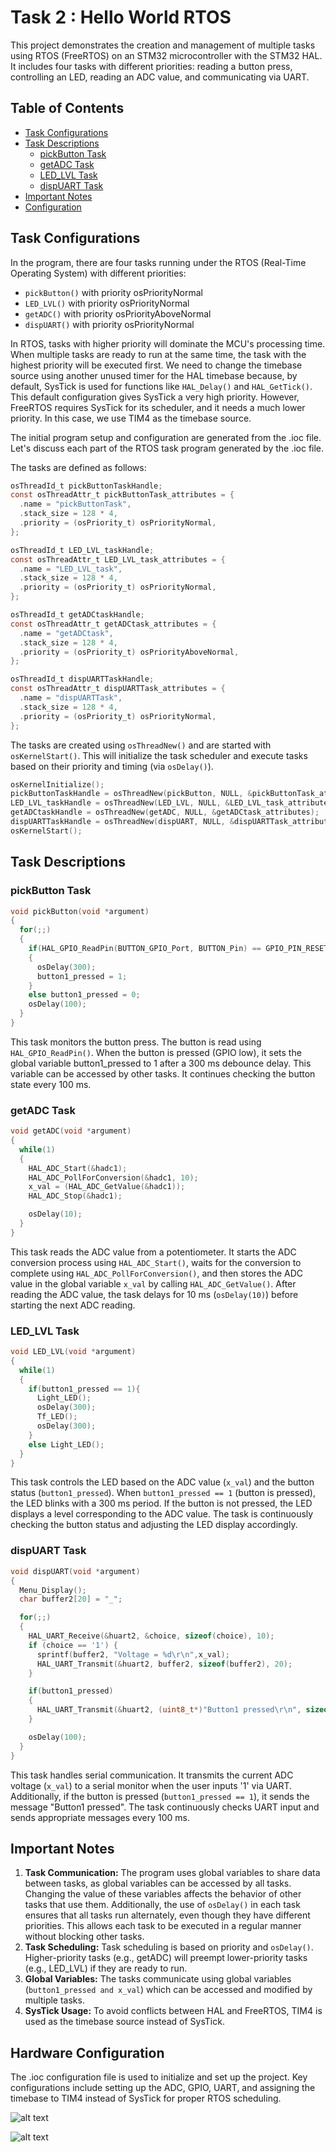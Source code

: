 # Task 2 : Hello World RTOS

This project demonstrates the creation and management of multiple tasks using RTOS (FreeRTOS) on an STM32 microcontroller with the STM32 HAL. It includes four tasks with different priorities: reading a button press, controlling an LED, reading an ADC value, and communicating via UART.

## Table of Contents

- [Task Configurations](#task-configurations)
- [Task Descriptions](#task-descriptions)
  - [pickButton Task](#pickbutton-task)
  - [getADC Task](#getadc-task)
  - [LED_LVL Task](#led_lvl-task)
  - [dispUART Task](#disp_uart-task)
- [Important Notes](#important-notes)
- [Configuration](#configuration)

## Task Configurations

In the program, there are four tasks running under the RTOS (Real-Time Operating System) with different priorities:

- `pickButton()` with priority osPriorityNormal
- `LED_LVL()` with priority osPriorityNormal
- `getADC()` with priority osPriorityAboveNormal
- `dispUART()` with priority osPriorityNormal

In RTOS, tasks with higher priority will dominate the MCU's processing time. When multiple tasks are ready to run at the same time, the task with the highest priority will be executed first. We need to change the timebase source using another unused timer for the HAL timebase because, by default, SysTick is used for functions like `HAL_Delay()` and `HAL_GetTick()`. This default configuration gives SysTick a very high priority. However, FreeRTOS requires SysTick for its scheduler, and it needs a much lower priority. In this case, we use TIM4 as the timebase source.

The initial program setup and configuration are generated from the .ioc file. Let's discuss each part of the RTOS task program generated by the .ioc file.

The tasks are defined as follows:

```c
osThreadId_t pickButtonTaskHandle;
const osThreadAttr_t pickButtonTask_attributes = {
  .name = "pickButtonTask",
  .stack_size = 128 * 4,
  .priority = (osPriority_t) osPriorityNormal,
};

osThreadId_t LED_LVL_taskHandle;
const osThreadAttr_t LED_LVL_task_attributes = {
  .name = "LED_LVL_task",
  .stack_size = 128 * 4,
  .priority = (osPriority_t) osPriorityNormal,
};

osThreadId_t getADCtaskHandle;
const osThreadAttr_t getADCtask_attributes = {
  .name = "getADCtask",
  .stack_size = 128 * 4,
  .priority = (osPriority_t) osPriorityAboveNormal,
};

osThreadId_t dispUARTTaskHandle;
const osThreadAttr_t dispUARTTask_attributes = {
  .name = "dispUARTTask",
  .stack_size = 128 * 4,
  .priority = (osPriority_t) osPriorityNormal,
};
```

The tasks are created using `osThreadNew()` and are started with `osKernelStart()`. This will initialize the task scheduler and execute tasks based on their priority and timing (via `osDelay()`).

```c
osKernelInitialize();
pickButtonTaskHandle = osThreadNew(pickButton, NULL, &pickButtonTask_attributes);
LED_LVL_taskHandle = osThreadNew(LED_LVL, NULL, &LED_LVL_task_attributes);
getADCtaskHandle = osThreadNew(getADC, NULL, &getADCtask_attributes);
dispUARTTaskHandle = osThreadNew(dispUART, NULL, &dispUARTTask_attributes);
osKernelStart();
```

## Task Descriptions

### pickButton Task

```c
void pickButton(void *argument)
{
  for(;;)
  {
    if(HAL_GPIO_ReadPin(BUTTON_GPIO_Port, BUTTON_Pin) == GPIO_PIN_RESET)
    {
      osDelay(300);
      button1_pressed = 1;
    }
    else button1_pressed = 0;
    osDelay(100);
  }
}
```

This task monitors the button press. The button is read using `HAL_GPIO_ReadPin()`. When the button is pressed (GPIO low), it sets the global variable button1_pressed to 1 after a 300 ms debounce delay. This variable can be accessed by other tasks. It continues checking the button state every 100 ms.

### getADC Task

```c
void getADC(void *argument)
{
  while(1)
  {
    HAL_ADC_Start(&hadc1);
    HAL_ADC_PollForConversion(&hadc1, 10);
    x_val = (HAL_ADC_GetValue(&hadc1));
    HAL_ADC_Stop(&hadc1);

    osDelay(10);
  }
}
```

This task reads the ADC value from a potentiometer. It starts the ADC conversion process using `HAL_ADC_Start()`, waits for the conversion to complete using `HAL_ADC_PollForConversion()`, and then stores the ADC value in the global variable `x_val` by calling `HAL_ADC_GetValue()`. After reading the ADC value, the task delays for 10 ms (`osDelay(10)`) before starting the next ADC reading.

### LED_LVL Task

```c
void LED_LVL(void *argument)
{
  while(1)
  {
    if(button1_pressed == 1){
      Light_LED();
      osDelay(300);
      Tf_LED();
      osDelay(300);
    }
    else Light_LED();
  }
}
```

This task controls the LED based on the ADC value (`x_val`) and the button status (`button1_pressed`). When `button1_pressed == 1` (button is pressed), the LED blinks with a 300 ms period. If the button is not pressed, the LED displays a level corresponding to the ADC value. The task is continuously checking the button status and adjusting the LED display accordingly.

### dispUART Task

```c
void dispUART(void *argument)
{
  Menu_Display();
  char buffer2[20] = "_";

  for(;;)
  {
    HAL_UART_Receive(&huart2, &choice, sizeof(choice), 10);
    if (choice == '1') {
      sprintf(buffer2, "Voltage = %d\r\n",x_val);
      HAL_UART_Transmit(&huart2, buffer2, sizeof(buffer2), 20);
    }

    if(button1_pressed)
    {
      HAL_UART_Transmit(&huart2, (uint8_t*)"Button1 pressed\r\n", sizeof("Button1 pressed\r\n"), 10);
    }

    osDelay(100);
  }
}
```

This task handles serial communication. It transmits the current ADC voltage (`x_val`) to a serial monitor when the user inputs '1' via UART. Additionally, if the button is pressed (`button1_pressed == 1`), it sends the message "Button1 pressed". The task continuously checks UART input and sends appropriate messages every 100 ms.

## Important Notes
1. **Task Communication:** The program uses global variables to share data between tasks, as global variables can be accessed by all tasks. Changing the value of these variables affects the behavior of other tasks that use them. Additionally, the use of `osDelay()` in each task ensures that all tasks run alternately, even though they have different priorities. This allows each task to be executed in a regular manner without blocking other tasks.
2. **Task Scheduling:** Task scheduling is based on priority and `osDelay()`. Higher-priority tasks (e.g., getADC) will preempt lower-priority tasks (e.g., LED_LVL) if they are ready to run.
3. **Global Variables:** The tasks communicate using global variables (`button1_pressed and x_val`) which can be accessed and modified by multiple tasks.
4. **SysTick Usage:** To avoid conflicts between HAL and FreeRTOS, TIM4 is used as the timebase source instead of SysTick.


## Hardware Configuration
The .ioc configuration file is used to initialize and set up the project. Key configurations include setting up the ADC, GPIO, UART, and assigning the timebase to TIM4 instead of SysTick for proper RTOS scheduling.

![alt text](https://github.com/yogadana/Real-Time-Operating-System-Subject/blob/main/task2_Hello_World_RTOS/ioc.png?raw=true "ioc")

![alt text](https://github.com/yogadana/Real-Time-Operating-System-Subject/blob/main/task2_Hello_World_RTOS/hardware.jpg?raw=true "hardware")
